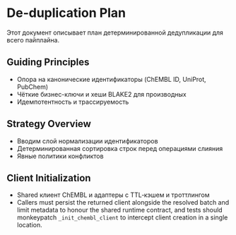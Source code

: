 # De-duplication Plan

Этот документ описывает план детерминированной дедупликации для всего пайплайна.

## Guiding Principles

- Опора на канонические идентификаторы (ChEMBL ID, UniProt, PubChem)
- Чёткие бизнес-ключи и хеши BLAKE2 для производных
- Идемпотентность и трассируемость

## Strategy Overview

- Вводим слой нормализации идентификаторов
- Детерминированная сортировка строк перед операциями слияния
- Явные политики конфликтов

## Client Initialization

- Shared клиент ChEMBL и адаптеры с TTL‑кэшем и троттлингом
- Callers must persist the returned client alongside the resolved batch and
  limit metadata to honour the shared runtime contract, and tests should
  monkeypatch `_init_chembl_client` to intercept client creation in a single
  location.


